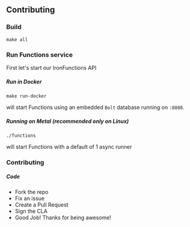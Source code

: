 ## Contributing

### Build

```
make all
```

### Run Functions service

First let's start our IronFunctions API

##### Run in Docker

```
make run-docker
```

will start Functions using an embedded `Bolt` database running on `:8080`. 

##### Running on Metal (recommended only on Linux)

```
./functions
```

will start Functions with a default of 1 async runner

### Contributing

##### Code
* Fork the repo
* Fix an issue
* Create a Pull Request
* Sign the CLA
* Good Job! Thanks for being awesome!

